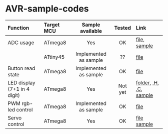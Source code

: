 # AVR-sample-codes

| Function                     | Target MCU | Sample available      | Tested  | Link
| :--------------------------- | :--------- | :-------------------: | :-----: | :--
| ADC usage                    | ATmega8    | Yes                   | OK      | [file](https://github.com/bbkbarbar/AVR-sample-codes/blob/master/ATmega8_read_ADC.c), [sample](https://github.com/bbkbarbar/AVR-sample-codes/blob/master/ATmega8_read_ADC_EXAMPLE.c)
|                              | ATtiny45   | Implemented as sample | ??      | [file](https://github.com/bbkbarbar/AVR-sample-codes/blob/master/ATtiny45_adc_NOT_TESTED.c)
| Button read state            | ATmega8    | Implemented as sample | OK      | [file](https://github.com/bbkbarbar/AVR-sample-codes/blob/master/ATmega8_BTN_Pressed_basic.c)
| LED display (7+1 in 4 digit) | ATmega8    | Yes                   | Not yet | [folder](https://github.com/bbkbarbar/AVR-sample-codes/tree/master/LED_display),  [.H](https://github.com/bbkbarbar/AVR-sample-codes/blob/master/LED_display/led_display_4x7.h),  [.C](https://github.com/bbkbarbar/AVR-sample-codes/blob/master/LED_display/led_display_4x7.c),  [sample](https://github.com/bbkbarbar/AVR-sample-codes/blob/master/ATmega8_led_display_4x7_SAMPLE.c)
| PWM rgb-led control          | ATmega8    | Implemented as sample | OK      | [file](https://github.com/bbkbarbar/AVR-sample-codes/blob/master/ATmega8_PWM_colorArray_controlled_by_buttons_on_portC_feedback_on_portD.c.c)
| Servo control                | ATmega8    | Yes                   | OK      | [file](https://github.com/bbkbarbar/AVR-sample-codes/blob/master/ATmega8_servo_control.c) [sample](https://github.com/bbkbarbar/AVR-sample-codes/blob/master/ATmega8_servo_control_EXAMPLE.c)



